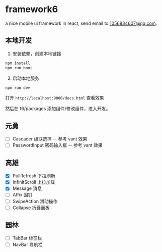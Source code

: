 # framework6

a nice mobile ui framework in react, send email to 1056834607@qq.com.

## 本地开发

1. 安装依赖，创建本地链接

```bash
npm install
npm run boot
```

2. 启动本地服务

```
npm run dev
```

打开 `http://localhost:9000/docs.html` 查看效果

然后在 f6/packages 添加组件/修改组件，进入开发。

## 元勇

- [ ] Cascader 级联选择 -- 参考 vant 效果
- [ ] PasswordInput 密码输入框 -- 参考 vant 效果

## 高雄

- [x] PullRefresh 下拉刷新
- [x] InfinitScroll 上拉加载
- [x] Message 消息
- [ ] Affix 固钉
- [ ] SwipeAction 滑动操作
- [ ] Collapse 折叠面板

## 园林

- [ ] TabBar 标签栏
- [ ] NavBar 导航栏